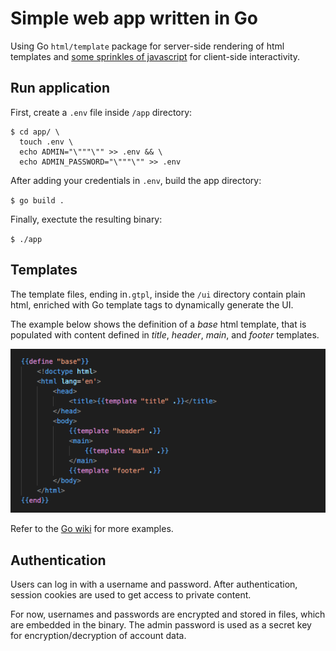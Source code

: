 # Simple web app written in Go

Using Go `html/template` package for server-side rendering of html templates and [some sprinkles of javascript](https://stimulus.hotwired.dev/) for client-side interactivity.



## Run application
First, create a `.env` file inside `/app` directory:

```
$ cd app/ \
  touch .env \ 
  echo ADMIN="\"""\"" >> .env && \
  echo ADMIN_PASSWORD="\"""\"" >> .env
```

After adding your credentials in `.env`, build the app directory:

`$ go build .`

Finally, exectute the resulting binary:

`$ ./app`

## Templates

The template files, ending in`.gtpl`, inside the `/ui` directory contain plain html, enriched with Go template tags to dynamically generate the UI.


The example below shows the definition of a *base* html template, that is populated with content defined in *title*, *header*, *main*, and *footer* templates. 

![](samples/template_example.png)

Refer to the [Go wiki](https://go.dev/doc/articles/wiki/) for more examples.

## Authentication

Users can log in with a username and password. After authentication, session cookies are used to get access to private content.

For now, usernames and passwords are encrypted and stored in files, which are embedded in the binary. The admin password is used as a secret key for encryption/decryption of account data.

